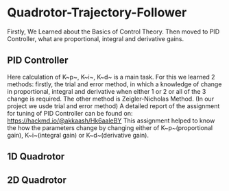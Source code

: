 # Quadrotor-Trajectory-Follower
Firstly, We Learned about the Basics of Control Theory. Then moved to PID Controller, what are proportional, integral and derivative gains.
## PID Controller
Here calculation of K~p~, K~i~, K~d~ is a main task. For this we learned 2 methods: firstly, the trial and error method, in which a knowledge of change in proportional, integral and derivative when either 1 or 2 or all of the 3 change is required. The other method is Zeigler-Nicholas Method. (In our project we usde trial and error method)
A detailed report of the assignment for tuning of PID Controller can be found on: https://hackmd.io/@akkaash/Hk6aaleBY 
This assignment helped to know the how the parameters change by changing either of K~p~(proportional gain), K~i~(integral gain) or K~d~(derivative gain).
## 1D Quadrotor

## 2D Quadrotor
